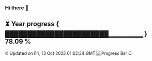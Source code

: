 ### Hi there 👋
⏳ Year progress { ███████████████████████▁▁▁▁▁▁▁ } 78.09 %
---
⏰ Updated on Fri, 13 Oct 2023 01:02:34 GMT
![Progress Bar CI](https://github.com/liununu/liununu/workflows/Progress%20Bar%20CI/badge.svg)
